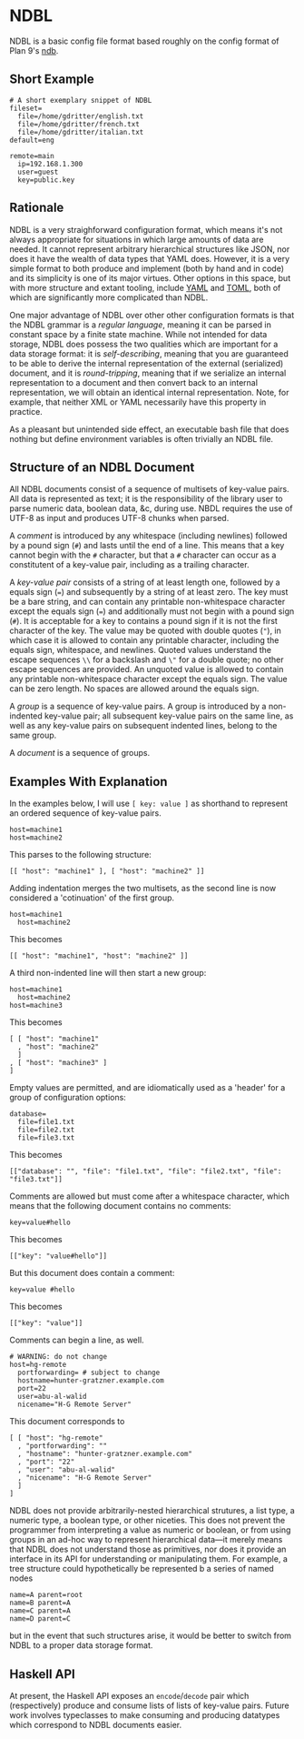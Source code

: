 NDBL
====

NDBL is a basic config file format based roughly on the config format of
Plan 9's [ndb](http://man.cat-v.org/plan_b/6/ndb).

Short Example
-------------

    # A short exemplary snippet of NDBL
    fileset=
	  file=/home/gdritter/english.txt
	  file=/home/gdritter/french.txt
	  file=/home/gdritter/italian.txt
	default=eng
	
	remote=main
	  ip=192.168.1.300
	  user=guest
	  key=public.key

Rationale
---------

NDBL is a very straighforward configuration format, which means it's not
always appropriate for situations in which large amounts of data are
needed. It cannot represent arbitrary hierarchical structures like
JSON, nor does it have the wealth of data types that YAML does. However,
it is a very simple format to both produce and implement (both by
hand and in code) and its simplicity is one of its major virtues. Other
options in this space, but with more structure and extant tooling,
include [YAML](http://en.wikipedia.org/wiki/YAML) and
[TOML](https://github.com/mojombo/toml), both of which are significantly
more complicated than NDBL.

One major advantage of NDBL over other other configuration formats is that
the NDBL grammar is a _regular language_, meaning it can be parsed in
constant space by a finite state machine. While not intended for data
storage, NDBL does possess the two qualities which are important for a
data storage format: it is _self-describing_, meaning that you are
guaranteed to be able to derive the internal representation of the
external (serialized) document, and it is _round-tripping_, meaning that if
we serialize an internal representation to a document and then convert
back to an internal representation, we will obtain an identical internal
representation. Note, for example, that neither XML or YAML necessarily
have this property in practice.

As a pleasant but unintended side effect, an executable bash file that
does nothing but define environment variables is often trivially an NDBL
file.

Structure of an NDBL Document
-----------------------------

All NDBL documents consist of a sequence of multisets of key-value pairs.
All data is represented as text; it is the responsibility of the library
user to parse numeric data, boolean data, &c, during use. NBDL requires
the use of UTF-8 as input and produces UTF-8 chunks when parsed.

A _comment_ is introduced by any whitespace (including newlines)
followed by a pound sign (`#`) and lasts until the end of a line. This
means that a key cannot begin with the `#` character, but that a `#`
character can occur as a constitutent of a key-value pair, including
as a trailing character.

A _key-value pair_ consists of a string of at least length one, followed
by a equals sign (`=`) and subsequently by a string of at least zero.
The key must be a bare string, and can contain any printable non-whitespace
character except the equals sign (`=`) and additionally must not begin
with a pound sign (`#`). It is acceptable for a key to contains a
pound sign if it is not the first character of the key.
The value may be quoted with double quotes (`"`), in which case it is allowed to contain any
printable character, including the equals sign, whitespace, and newlines.
Quoted values understand the escape sequences `\\` for a backslash and
`\"` for a double quote; no other escape sequences are provided.
An unquoted value is allowed to contain any printable non-whitespace
character except the equals sign. The value can be zero length. No spaces are
allowed around the equals sign.

A _group_ is a sequence of key-value pairs. A group is introduced by a
non-indented key-value pair; all subsequent key-value pairs on the same
line, as well as any key-value pairs on subsequent indented lines, belong
to the same group.

A _document_ is a sequence of groups.

Examples With Explanation
-------------------------

In the examples below, I will use `[ key: value ]` as shorthand to represent an
ordered sequence of key-value pairs.

    host=machine1
    host=machine2

This parses to the following structure:

    [[ "host": "machine1" ], [ "host": "machine2" ]]

Adding indentation merges the two multisets, as the second line is now
considered a 'cotinuation' of the first group.

    host=machine1
      host=machine2

This becomes

    [[ "host": "machine1", "host": "machine2" ]]

A third non-indented line will then start a new group:

    host=machine1
	  host=machine2
	host=machine3

This becomes

    [ [ "host": "machine1"
      , "host": "machine2"
	  ]
	, [ "host": "machine3" ]
	]

Empty values are permitted, and are idiomatically used as a 'header' for a group
of configuration options:

    database=
	  file=file1.txt
	  file=file2.txt
	  file=file3.txt

This becomes

    [["database": "", "file": "file1.txt", "file": "file2.txt", "file": "file3.txt"]]

Comments are allowed but must come after a whitespace character, which
means that the following document contains no comments:

    key=value#hello

This becomes

    [["key": "value#hello"]]

But this document does contain a comment:

    key=value #hello

This becomes

    [["key": "value"]]

Comments can begin a line, as well.

    # WARNING: do not change
    host=hg-remote
	  portforwarding= # subject to change
	  hostname=hunter-gratzner.example.com
	  port=22
	  user=abu-al-walid
	  nicename="H-G Remote Server"

This document corresponds to

    [ [ "host": "hg-remote"
      , "portforwarding": ""
	  , "hostname": "hunter-gratzner.example.com"
	  , "port": "22"
	  , "user": "abu-al-walid"
	  , "nicename": "H-G Remote Server"
	  ]
    ]

NDBL does not provide arbitrarily-nested hierarchical strutures,
a list type, a numeric type, a boolean type, or other niceties. This does not
prevent the programmer from interpreting a value as numeric or boolean,
or from using groups in an ad-hoc way to represent hierarchical data—it
merely means that NDBL does not understand those as primitives, nor does it
provide an interface in its API for understanding or manipulating them.
For example, a tree structure could hypothetically be represented
b a series of named nodes

    name=A parent=root
	name=B parent=A
	name=C parent=A
	name=D parent=C

but in the event that such structures arise, it would be better to switch from
NDBL to a proper data storage format.

Haskell API
-----------

At present, the Haskell API exposes an `encode`/`decode` pair which
(respectively) produce and consume lists of lists of key-value pairs.
Future work involves typeclasses to make consuming and producing datatypes
which correspond to NDBL documents easier.
